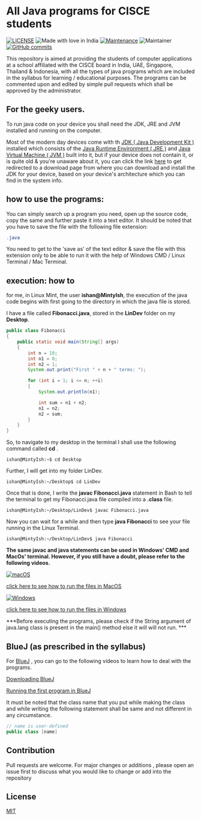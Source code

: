 

# All Java programs for CISCE students
[![LICENSE](https://img.shields.io/badge/license-MIT-blue.svg)](t.ly/u6LW)
<img src="https://madewithlove.now.sh/in?text=+India" alt="Made with love in  India">
[![Maintenance](https://img.shields.io/badge/Maintained%3F-yes-green.svg)](https://GitHub.com/ishanbhavsar3/icseJava/commit-activity)
![Maintainer](https://img.shields.io/badge/maintainer-Ishan-blue)
[![GitHub commits](https://badgen.net/github/commits/ishanbhavsar3/icseJava)](https://GitHub.com/ishanbhavsar3/icseJava/commit/)



This repository is aimed at providing the students of computer applications at a school affiliated with the CISCE board in India, UAE, Singapore, Thailand & Indonesia, with all the types of java programs  which are included in the syllabus for learning / educational purposes. The programs can be commented upon and edited by simple pull requests which shall be approved by the administrator.


## For the geeky users.
To run java code on your device you shall need the JDK, JRE and JVM installed and running on the computer.

Most of the modern day devices come with th [JDK ( Java Development Kit )](https://www.geeksforgeeks.org/jdk-in-java/) installed which consists of the [Java Runtime Environment ( JRE )](https://geeksforgeeks.org/jre-in-java/) and [Java Virtual Machine ( JVM )](https://www.geeksforgeeks.org/jvm-works-jvm-architecture/) built into it, but if your device does not contain it, or is quite old & you're unaware about it, you can click the link [here](https://www.oracle.com/java/technologies/downloads/) to get redirected to a download page from where you can download and install the JDK for your device, based on your device's architecture which you can find in the system info.

## how to use the programs: 
 
You can simply search up a program you need, open up the source code, copy the same and  further paste it into a text editor. It should be noted that you have to save the file with the following file extension:

```java
.java
```

You need to get to the 'save as' of the text editor & save the file with this extension only to be able to run it with the help of Windows CMD / Linux Terminal / Mac Terminal.



## execution:  how to

for me, in Linux Mint,  the user **ishan@MintyIsh**, the execution of the java code begins with first going to the directory in which the java file is stored.

I have a file called **Fibonacci.java**, stored in the **LinDev** folder on my **Desktop**.

```java
public class Fibonacci
{
    public static void main(String[] args)
    {
        int n = 10;
        int n1 = 0;
        int n2 = 1;
        System.out.print("First " + n + " terms: ");

        for (int i = 1; i <= n; ++i)
        {
            System.out.println(n1);

            int sum = n1 + n2;
            n1 = n2;
            n2 = sum;
        }
    }
}
```



So, to navigate to my desktop in the terminal I shall use the following command called **cd** .
```console
ishan@MintyIsh:~$ cd Desktop
```
Further, I will get into my folder LinDev. 
```console
ishan@MintyIsh:~/Desktop$ cd LinDev
```

Once that is done, I write the **javac Fibonacci.java** statement in Bash to tell the terminal to get my Fibonacci.java file compiled into a **.class** file. 
```console
ishan@MintyIsh:~/Desktop/LinDev$ javac Fibonacci.java
```
Now you can wait for a while and then type **java Fibonacci** to see your file running in the Linux Terminal. 
```console
ishan@MintyIsh:~/Desktop/LinDev$ java Fibonacci
```

**The same javac and java statements can be used in Windows' CMD and MacOs' terminal. However, if you still have a doubt, please refer to the following videos.**

[![macOS](https://svgshare.com/i/ZjP.svg)](https://svgshare.com/i/ZjP.svg)

[ click here to see how to run the files in MacOS ](https://www.youtube.com/watch?v=NcaqTKrVGHo)

[![Windows](https://badgen.net/badge/icon/windows?icon=windows&label)](https://microsoft.com/windows/)

[ click here to see how to run the files in Windows  ](https://www.youtube.com/watch?v=zBF1M8dTftk)


***Before executing the programs, please check if the String argument of java.lang class is present in the main() method else it will will not run. ***

##  BlueJ (as prescribed in the syllabus)

For [BlueJ](https://bluej.org/) , you can go to the following videos to learn how to deal with the programs.

[ Downloading BlueJ ](https://www.youtube.com/watch?v=97CGA0yJduw)

[ Running the first program in BlueJ ](https://www.youtube.com/watch?v=z6PjSOw21_E)

It must be noted that the class name that you put while making the class and while writing the following statement shall be same and not different in any circumstance.

```java
// name is user-defined
public class [name]
```


## Contribution
Pull requests are welcome. For major changes or additions , please open an issue first to discuss what you would like to change or add into the repository

## License
[MIT](https://choosealicense.com/licenses/mit/)

                           

